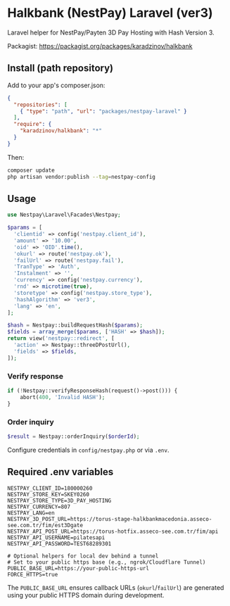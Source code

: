 # Halkbank (NestPay) Laravel (ver3)

Laravel helper for NestPay/Payten 3D Pay Hosting with Hash Version 3.

Packagist: https://packagist.org/packages/karadzinov/halkbank

## Install (path repository)

Add to your app's composer.json:

```json
{
  "repositories": [
    { "type": "path", "url": "packages/nestpay-laravel" }
  ],
  "require": {
    "karadzinov/halkbank": "*"
  }
}
```

Then:

```bash
composer update
php artisan vendor:publish --tag=nestpay-config
```

## Usage

```php
use Nestpay\Laravel\Facades\Nestpay;

$params = [
  'clientid' => config('nestpay.client_id'),
  'amount' => '10.00',
  'oid' => 'OID'.time(),
  'okurl' => route('nestpay.ok'),
  'failUrl' => route('nestpay.fail'),
  'TranType' => 'Auth',
  'Instalment' => '',
  'currency' => config('nestpay.currency'),
  'rnd' => microtime(true),
  'storetype' => config('nestpay.store_type'),
  'hashAlgorithm' => 'ver3',
  'lang' => 'en',
];

$hash = Nestpay::buildRequestHash($params);
$fields = array_merge($params, ['HASH' => $hash]);
return view('nestpay::redirect', [
  'action' => Nestpay::threeDPostUrl(),
  'fields' => $fields,
]);
```

### Verify response

```php
if (!Nestpay::verifyResponseHash(request()->post())) {
    abort(400, 'Invalid HASH');
}
```

### Order inquiry

```php
$result = Nestpay::orderInquiry($orderId);
```

Configure credentials in `config/nestpay.php` or via `.env`.

## Required .env variables

```env
NESTPAY_CLIENT_ID=180000260
NESTPAY_STORE_KEY=SKEY0260
NESTPAY_STORE_TYPE=3D_PAY_HOSTING
NESTPAY_CURRENCY=807
NESTPAY_LANG=en
NESTPAY_3D_POST_URL=https://torus-stage-halkbankmacedonia.asseco-see.com.tr/fim/est3Dgate
NESTPAY_API_POST_URL=https://torus-hotfix.asseco-see.com.tr/fim/api
NESTPAY_API_USERNAME=pilatesapi
NESTPAY_API_PASSWORD=TEST68289301

# Optional helpers for local dev behind a tunnel
# Set to your public https base (e.g., ngrok/Cloudflare Tunnel)
PUBLIC_BASE_URL=https://your-public-https-url
FORCE_HTTPS=true
```

The `PUBLIC_BASE_URL` ensures callback URLs (`okurl`/`failUrl`) are generated using your public HTTPS domain during development.


